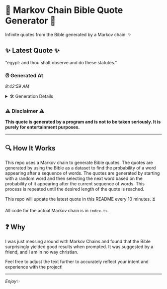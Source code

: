 # 📖 Markov Chain Bible Quote Generator 📖

Infinite quotes from the Bible generated by a Markov chain. ✨

## ✨ Latest Quote ✨
"egypt: and thou shalt observe and do these statutes."

### ⏰ Generated At
*8:42:59 AM*

<details>
    <summary>🛠️ Generation Details</summary>
    <p>
        <strong>🌱 Seed:</strong> egypt:<br>
        <strong>🔄 Iterations:</strong> 8<br>
        <strong>📜 Context History:</strong><br>[ egypt: ]: and<br>[ egypt:, and ]: thou<br>[ egypt:, and, thou ]: shalt<br>[ egypt:, and, thou, shalt ]: observe<br>[ egypt:, and, thou, shalt, observe ]: and<br>[ egypt:, and, thou, shalt, observe, and ]: do<br>[ and, thou, shalt, observe, and, do ]: these<br>[ thou, shalt, observe, and, do, these ]: statutes.<br>
    </p>
</details>

### ⚠️ Disclaimer ⚠️
**This quote is generated by a program and is not to be taken seriously. It is purely for entertainment purposes.**

---

## 🔍 How It Works

This repo uses a Markov chain to generate Bible quotes. The quotes are generated by using the Bible as a dataset to find the probability of a word appearing after a sequence of words. The quotes are generated by starting with a random word and then selecting the next word based on the probability of it appearing after the current sequence of words. This process is repeated until the desired length of the quote is reached.

This repo will update the latest quote in this README every 10 minutes. ⏳

All code for the actual Markov chain is in `index.ts`.

## ❓ Why

I was just messing around with Markov Chains and found that the Bible surprisingly yielded good results when prompted. 
It was suggested by a friend, and I am in no way christian.

Feel free to adjust the text further to accurately reflect your intent and experience with the project!

---

*Enjoy*✨
